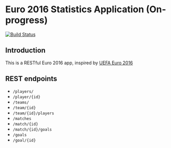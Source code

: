 # Euro 2016 Statistics Application (On-progress)

[![Build Status](https://travis-ci.org/wicaksana/euro2016-app.svg?branch=restful)](https://travis-ci.org/wicaksana/euro2016-app)

## Introduction

This is a RESTful Euro 2016 app, inspired by [UEFA Euro 2016](http://www.uefa.com/uefaeuro/index.html)


## REST endpoints

- `/players/`
- `/player/{id}`
- `/teams/`
- `/team/{id}`
- `/team/{id}/players`
-  `/matches`
-  `/match/{id}`
-  `/match/{id}/goals`
-  `/goals`
-  `/goal/{id}`